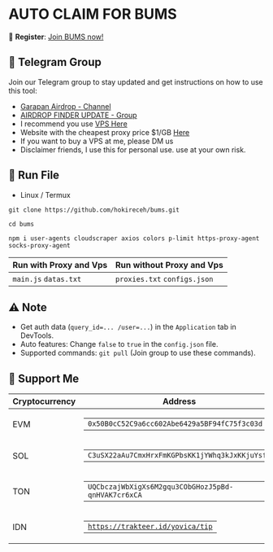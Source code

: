 # AUTO CLAIM FOR BUMS

🔗 **Register**: [Join BUMS now!](https://bit.ly/-bums)

## 📢 Telegram Group

Join our Telegram group to stay updated and get instructions on how to use this tool:

- [Garapan Airdrop - Channel](https://t.me/garapanairdrop_indonesia)
- [AIRDROP FINDER UPDATE - Group](https://t.me/airdrop_finder_update)
- I recommend you use [VPS Here](https://bit.ly/vps-here)
- Website with the cheapest proxy price $1/GB [Here](https://dataimpulse.com/?aff=52576)
- If you want to buy a VPS at me, please DM us
- Disclaimer friends, I use this for personal use. use at your own risk.

## 🚀 Run File

- Linux / Termux
```
git clone https://github.com/hokireceh/bums.git
```
```
cd bums
```
```
npm i user-agents cloudscraper axios colors p-limit https-proxy-agent socks-proxy-agent
```

| Run with Proxy and Vps        | Run without Proxy and Vps |
| -------------------------------- | ------------------- |
| `main.js` `datas.txt` | `proxies.txt` `configs.json` |

## ⚠️ Note

- Get auth data (`query_id=... /user=...`) in the `Application` tab in DevTools.
- Auto features: Change `false` to `true` in the `config.json` file.
- Supported commands: `git pull` (Join group to use these commands).

## 💱 Support Me

| Cryptocurrency | Address |
|----------------|---------|
| EVM | <table><tr><td><code>0x50B0cC52C9a6cc602Abe6429a5BF94fC75f3c03d</code></td></tr></table> |
| SOL | <table><tr><td><code>C3uSX22aAu7CmxHrxFmKGPbsKK1jYWhq3kJxKKjuYsfu</code></td></tr></table> |
| TON | <table><tr><td><code>UQCbczajWbXigXs6M2gqu3CObGHozJ5pBd-qnHVAK7cr6xCA</code></td></tr></table> |
| IDN | <table><tr><td><code>https://trakteer.id/yovica/tip</code></td></tr></table> |

